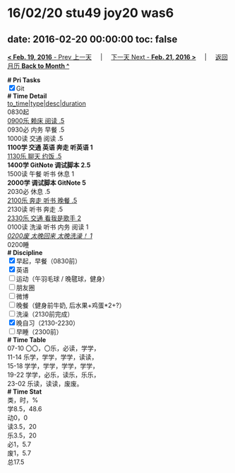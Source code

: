 # 16/02/20 stu49 joy20 was6

date: 2016-02-20 00:00:00
toc: false
---
[**< Feb. 19, 2016** - Prev 上一天](/lifelogs/2016/02/d19.md) &nbsp; &nbsp; | &nbsp; &nbsp; [下一天 Next - **Feb. 21, 2016 >**](/lifelogs/2016/02/d21.md) &nbsp; &nbsp; |  &nbsp; &nbsp; [返回月历 **Back to Month ^**](/lifelogs/2016/02/index.md)
<br/><div><b># Pri Tasks</b></div><div><input checked="true" type="checkbox"/>Git</div><div><b># Time Detail</b></div><div><u>to_time|type|desc|duration</u></div><div>0830起</div><div><u>0900乐 赖床 阅读 .5</u></div><div>0930必 内务 早餐 .5</div><div>1000读 交通 阅读 .5</div><div><b>1100学 交通 英语 奔走 听英语 1</b></div><div><u>1130乐 聊天 约饭 .5</u></div><div><b>1400学 GitNote 调试脚本 2.5</b></div><div>1500读 午餐 听书 休息 1</div><div><b>2000学 调试脚本 GitNote 5</b></div><div>2030必 休息 .5</div><div><u>2100乐 奔走 听书 晚餐 .5</u></div><div>2130读 听书 奔走 .5</div><div><u>2330乐 交通 看我是歌手 2</u></div><div>0100读 洗澡 听书 内务 阅读 1</div><div><u><i>0200废 太晚回来 太晚洗澡！ 1</i></u></div><div>0200睡</div><div><b># Discipline</b></div><div><input checked="true" type="checkbox"/>早起，早餐（0830前）</div><div><input checked="true" type="checkbox"/>英语</div><div><input type="checkbox"/>运动（午羽毛球 / 晚毽球，健身）</div><div><input type="checkbox"/>朋友圈</div><div><input type="checkbox"/>微博</div><div><input type="checkbox"/>晚餐（健身前牛奶, 后水果+鸡蛋*2+?）</div><div><input type="checkbox"/>洗澡（2130前完成）</div><div><input checked="true" type="checkbox"/>晚自习（2130-2230）</div><div><input type="checkbox"/>早睡（2300前）</div><div><b># Time Table</b></div><div>07-10 〇〇，〇乐，必读，学学，</div><div>11-14 乐学，学学，学学，读读，</div><div>15-18 学学，学学，学学，学学，</div><div>19-22 学学，必乐，读乐，乐乐，</div><div>23-02 乐读，读读，废废。</div><div><b># Time Stat</b></div><div>类，时，%</div><div>学8.5，48.6</div><div>动0，0</div><div>读3.5，20</div><div>乐3.5，20</div><div>必1，5.7</div><div>废1，5.7</div><div>总17.5</div>
